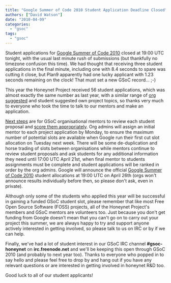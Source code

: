 ```yaml
---
title: "Google Summer of Code 2010 Student Application Deadline Closed"
authors: ["David Watson"]
date: "2010-04-09"
categories: 
  - "gsoc"
tags: 
  - "gsoc"
---
```


Student applications for [Google Summer of Code 2010](http://socghop.appspot.com) closed at 19:00 UTC tonight, with the usual last minute rush of submissions (but thankfully no timezone confusion this time). We had thought that receiving three student applications in the final minute, including one with 8.4 seconds to spare was cutting it close, but Plan9 apparently had one lucky applicant with 1.23 seconds remaining on the clock! That must set a new GSoC record... ;-)  

This year the Honeynet Project received 56 student applications, which was almost exactly the same number as last year, with a similar range of [org suggested](/gsoc/ideas) and student suggested own project topics, so thanks very much to everyone who took the time to talk to our mentors and make an application.  

[Next steps](http://socghop.appspot.com/document/show/gsoc_program/google/gsoc2010/timeline) are for GSoC organisational mentors to review each student proposal and [score them appropriately](http://socghop.appspot.com/document/show/gsoc_program/google/gsoc2010/userguide#depth_appreview). Org admins will assign an initial mentor to each project application by Monday, to ensure the maximum number of potential slots are available when Google run their first cut slot allocation on Tuesday next week. There will be some de-duplication and horse trading of slots between organisations while mentors continue to review student proposals and ask students for any additional information they need until 17:00 UTC April 21st, when final mentor to students assignments must be complete and student applications will be ranked in order by the org admins. Google will announce the official [Google Summer of Code 2010](http://socghop.appspot.com) student allocations at 19:00 UTC on April 26th (orgs won't announce results individually before then, so please don't ask, even in private).  

Although only some of the students who applied this year will be successful in gaining a funded GSoC student slot, please remember that like most Free Open Source Software (FOSS) projects, all of the Honeynet Project's members and GSoC mentors are volunteers too. Just because you don't get funding from Google doesn't mean that you can't go on to carry out your project this summer, we are always happy to try and support anyone actively interested in getting involved, so please talk to us on IRC or by if we can help.  

Finally, we've had a lot of student interest in our GSoC IRC channel **#gsoc-honeynet** on **irc.freenode.net** and we'll be keeping this open through GSoC 2010 (and probably to next year too). Thanks to everyone who popped in to say hello and please feel free to drop by and hang out if you have any relevant questions or are interested in getting involved in honeynet R&D too.  

Good luck to all of our student applicants!
